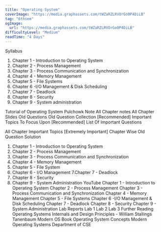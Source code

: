 ```yaml
---
title: "Operating System"
coverImage: "https://media.graphassets.com/tWZaRZLRVOrGo0P4DiLB"
tag: "6thsem"
ogImage:
  url: "https://media.graphassets.com/tWZaRZLRVOrGo0P4DiLB"
difficultyLevel: "Medium"
readTime: "4 Days"
---
```


<!-- @format -->

Syllabus

1. Chapter 1 - Introduction to Operating System
2. Chapter 2 - Process Management
3. Chapter 3 - Process Communication and Synchronization
4. Chapter 4 - Memory Management
5. Chapter 5 - File Systems
6. Chapter 6 -I/O Management & Disk Scheduling
7. Chapter 7 - Deadlock
8. Chapter 8 - Security
9. Chapter 9 - System administration

Tutorial of Operating System
Pulchowk Note
All Chapter notes
All Chapter Slides
Old Questions
Old Question Collection [Recommended]
Important Topics To Focus Upon [Recommended]
List Of Important Questions

All Chapter Important Topics [Extremely Important]
Chapter Wise Old Question Solution

1. Chapter 1 - Introduction to Operating System
2. Chapter 2 - Process Management
3. Chapter 3 - Process Communication and Synchronization
4. Chapter 4 - Memory Management
5. Chapter 5 - File System
6. Chapter 6 - I/O Management
   7.Chapter 7 - Deadlock
7. Chapter 8 - Security
8. Chapter 9 - System Administration
   YouTube
   Chapter 1 - Introduction to Operating System
   Chapter 2 - Process Management
   Chapter 3 - Process Communication and Synchronization
   Chapter 4 - Memory Management
   Chapter 5 - File Systems
   Chapter 6 -I/O Management & Disk Scheduling
   Chapter 7 - Deadlock
   Chapter 8 - Security
   Chapter 9 - System Administration
   Lab Reports
   Lab 1
   Lab 2
   Lab 3
   Further Reading
   Operating Systems Internals and Design Principles - William Stallings
   Tanenbaum Modern OS Book
   Operating System Concepts
   Modern Operating Systems
   Department of CSE

